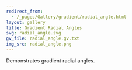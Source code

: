 ```yaml
---
redirect_from:
  - /_pages/Gallery/gradient/radial_angle.html
layout: gallery
title: Gradient Radial Angles
svg: radial_angle.svg
gv_file: radial_angle.gv.txt
img_src: radial_angle.png
---
```

Demonstrates gradient radial angles.
